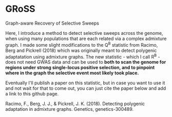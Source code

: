 # GRoSS
Graph-aware Recovery of Selective Sweeps

Here, I introduce a method to detect selective sweeps across the genome, when using many populations that are each related via a complex admixture graph. I made some slight modifications to the Q<sup>B</sup> statistic from Racimo, Berg and Pickrell (2018) which was originally meant to detect polygenic adaptatation using admixture graphs. The new statistic - which I call R<sup>B</sup> - does not need GWAS data and can be used to **both to scan the genome for regions under strong single-locus positive selection, and to pinpoint where in the graph the selective event most likely took place.**

Eventually I'll publish a paper on this statistic, but in case you want to use it and not wait for that to come out, you can just cite the paper below and add a link to this github page.

Racimo, F., Berg, J. J., & Pickrell, J. K. (2018). Detecting polygenic adaptation in admixture graphs. Genetics, genetics-300489.

